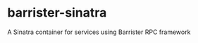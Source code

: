 barrister-sinatra
=================

A Sinatra container for services using Barrister RPC framework
